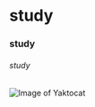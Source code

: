 # study 
### study 
###### study 
![Image of Yaktocat](https://octodex.github.com/images/yaktocat.png)
